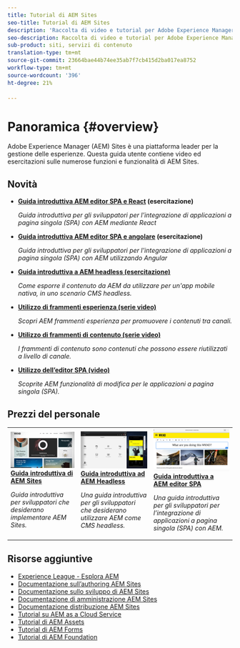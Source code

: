 ```yaml
---
title: Tutorial di AEM Sites
seo-title: Tutorial di AEM Sites
description: 'Raccolta di video e tutorial per Adobe Experience Manager Sites. '
seo-description: Raccolta di video e tutorial per Adobe Experience Manager Sites
sub-product: siti, servizi di contenuto
translation-type: tm+mt
source-git-commit: 23664bae44b74ee35ab7f7cb415d2ba017ea8752
workflow-type: tm+mt
source-wordcount: '396'
ht-degree: 21%

---
```



# Panoramica {#overview}

Adobe Experience Manager (AEM) Sites è una piattaforma leader per la gestione delle esperienze. Questa guida utente contiene video ed esercitazioni sulle numerose funzioni e funzionalità di  AEM Sites.

## Novità

* **[Guida introduttiva AEM editor SPA e React](https://docs.adobe.com/content/help/en/experience-manager-learn/spa-react-tutorial/overview.html)  (esercitazione)**

   *Guida introduttiva per gli sviluppatori per l’integrazione di applicazioni a pagina singola (SPA) con AEM mediante React*

* **[Guida introduttiva AEM editor SPA e angolare](https://docs.adobe.com/content/help/en/experience-manager-learn/spa-angular-tutorial/overview.html)  (esercitazione)**

   *Guida introduttiva per gli sviluppatori per l&#39;integrazione di applicazioni a pagina singola (SPA) con AEM utilizzando Angular*

* **[Guida introduttiva a AEM headless (esercitazione)](https://docs.adobe.com/content/help/en/experience-manager-learn/getting-started-with-aem-headless/overview.html)**

   *Come esporre il contenuto da AEM da utilizzare per un&#39;app mobile nativa, in uno scenario CMS headless.*

* **[Utilizzo di frammenti esperienza (serie video)](./experience-fragments/experience-fragments-feature-video-use.md)**

   *Scopri AEM frammenti esperienza per promuovere i contenuti tra canali.*

* **[Utilizzo di frammenti di contenuto (serie video)](./content-fragments/content-fragments-feature-video-use.md)**

   *I frammenti di contenuto sono contenuti che possono essere riutilizzati a livello di canale.*

* **[Utilizzo dell’editor SPA (video)](./spa-editor/spa-editor-framework-feature-video-use.md)**

   *Scoprite AEM funzionalità di modifica per le applicazioni a pagina singola (SPA).*

## Prezzi del personale

<table>
<tr>
  <td>
    <a href="https://docs.adobe.com/content/help/en/experience-manager-learn/getting-started-wknd-tutorial-develop/overview.html">
      <img alt="Guida introduttiva ad AEM Sites: tutorial WKND" src="./assets/aem-wknd-tutorial.png" />
    </a>
    <div>
      <a href="https://docs.adobe.com/content/help/en/experience-manager-learn/getting-started-wknd-tutorial-develop/overview.html">
    <strong>Guida introduttiva di AEM Sites</strong>
    </a>
    </div>
    <p>
    <em>Guida introduttiva per sviluppatori che desiderano implementare  AEM Sites.</em>
    <p>
  </td>
  <td>
    <a href="https://docs.adobe.com/content/help/en/experience-manager-learn/getting-started-with-aem-headless/overview.html">
    <img alt="Guida introduttiva ad AEM Headless" src="./assets/aem-headless-tutorial.png" />
    </a>
    <div>
    <a href="https://docs.adobe.com/content/help/en/experience-manager-learn/getting-started-with-aem-headless/overview.html">
    <strong>Guida introduttiva ad AEM Headless</strong>
    </a>
    </div>
    <p>
    <em>Una guida introduttiva per gli sviluppatori che desiderano utilizzare AEM come CMS headless.</em>
    </p>
  </td>
  <td>
    <a href="https://docs.adobe.com/content/help/en/experience-manager-learn/spa-react-tutorial/overview.html">
      <img alt="Guida introduttiva a AEM editor SPA" src="./assets/aem-wknd-spa-editor-tutorial.png" />
    </a>
     <div>
      <a href="https://docs.adobe.com/content/help/en/experience-manager-learn/spa-react-tutorial/overview.html">
        <strong>Guida introduttiva a AEM editor SPA</strong>
      </a>
    </div>
    <p>
    <em>Una guida introduttiva per gli sviluppatori per l’integrazione di applicazioni a pagina singola (SPA) con AEM.</em>
    <p>
  </td>
</tr>
</table>

## Risorse aggiuntive

* [ Experience League - Esplora AEM](https://experienceleague.adobe.com/#recommended/solutions/experience-manager)
* [Documentazione sull’authoring  AEM Sites](https://helpx.adobe.com/experience-manager/6-5/sites/authoring/user-guide.html)
* [Documentazione sullo sviluppo di  AEM Sites](https://helpx.adobe.com/experience-manager/6-5/sites/developing/user-guide.html)
* [Documentazione  di amministrazione AEM Sites](https://helpx.adobe.com/experience-manager/6-5/sites/administering/user-guide.html)
* [Documentazione  distribuzione AEM Sites](https://helpx.adobe.com/experience-manager/6-5/sites/deploying/user-guide.html)
* [Tutorial su AEM as a Cloud Service](/help/cloud-service/overview.md)
* [Tutorial di AEM Assets](/help/assets/overview.md)
* [Tutorial di AEM Forms](/help/forms/overview.md)
* [Tutorial di AEM Foundation](/help/foundation/overview.md)
